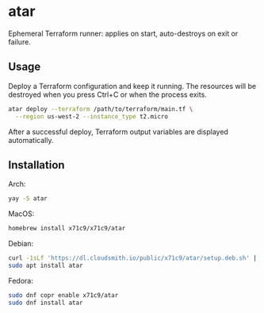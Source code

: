 # atar

Ephemeral Terraform runner: applies on start, auto-destroys on exit or failure.

## Usage

Deploy a Terraform configuration and keep it running. The resources
will be destroyed when you press Ctrl+C or when the process exits.

```bash
atar deploy --terraform /path/to/terraform/main.tf \
  --region us-west-2 --instance_type t2.micro
```
After a successful deploy, Terraform output variables are displayed automatically.

## Installation

Arch:
```bash
yay -S atar
```

MacOS:
```bash
homebrew install x71c9/x71c9/atar
```

Debian:
```bash
curl -1sLf 'https://dl.cloudsmith.io/public/x71c9/atar/setup.deb.sh' | sudo -E bash
sudo apt install atar
```

Fedora:
```bash
sudo dnf copr enable x71c9/atar
sudo dnf install atar
```

